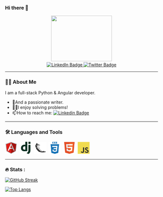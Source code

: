 <!--
**benie254/benie254** is a ✨ _special_ ✨ repository because its `README.md` (this file) appears on your GitHub profile.

Here are some ideas to get you started:

- 🔭 I’m currently working on ...
- 🌱 I’m currently learning ...
- 👯 I’m looking to collaborate on ...
- 🤔 I’m looking for help with ...
- 💬 Ask me about ...
- 📫 How to reach me: ...
- 😄 Pronouns: ...
- ⚡ Fun fact: ...
-->

### Hi there 👋


<div align='center'>
  <div align='center'>
  <img src='https://media.giphy.com/media/WTjXuYA2y4o3UZly3W/giphy.gif' width='200' height='150'>
  </div>
  
  <a href='https://www.linkedin.com/in/benson-langat-fullstack-developer'>
  <img src="https://img.shields.io/badge/LinkedIn-blue?style=for-the-badge&logo=linkedin&logoColor=white" alt="LinkedIn Badge"/>
  </a>
  <a href="https://twitter.com/benie_langat">
    <img src="https://img.shields.io/badge/Twitter-blue?style=for-the-badge&logo=twitter&logoColor=white" alt="Twitter Badge"/>
  </a>
</div>  

---

### :man_technologist: About Me 
I am a full-stack Python & Angular developer.

- :memo:And a passionate writer.
- :superhero_man:I enjoy solving problems!
- :mailbox:How to reach me: [![Linkedin Badge](https://img.shields.io/badge/-benie-blue?style=flat&logo=Linkedin&logoColor=white)](https://www.linkedin.com/in/benson-langat-fullstack-developer)

---
### :hammer_and_wrench: Languages and Tools 

<div>
  <img src="https://github.com/devicons/devicon/blob/master/icons/angularjs/angularjs-original.svg"  title="CSS3" alt="CSS" width="40" height="40"/>&nbsp;
  <img src="https://github.com/devicons/devicon/blob/master/icons/django/django-plain.svg"  title="CSS3" alt="CSS" width="40" height="40"/>&nbsp;
  <img src="https://github.com/devicons/devicon/blob/master/icons/flask/flask-original.svg"  title="CSS3" alt="CSS" width="40" height="40"/>&nbsp;
  <img src="https://github.com/devicons/devicon/blob/master/icons/css3/css3-plain-wordmark.svg"  title="CSS3" alt="CSS" width="40" height="40"/>&nbsp;
  <img src="https://github.com/devicons/devicon/blob/master/icons/html5/html5-original.svg" title="HTML5" alt="HTML" width="40" height="40"/>&nbsp;
  <img src="https://github.com/devicons/devicon/blob/master/icons/javascript/javascript-original.svg" title="JavaScript" alt="JavaScript" width="40" height="40"/>&nbsp;
</div>

---


### :fire: Stats :

[![GitHub Streak](http://github-readme-streak-stats.herokuapp.com?user=benie254&theme=dark&background=000000)](https://git.io/streak-stats)

[![Top Langs](https://github-readme-stats.vercel.app/api/top-langs/?username=benie254&layout=compact&theme=vision-friendly-dark)](https://github.com/anuraghazra/github-readme-stats)
  



